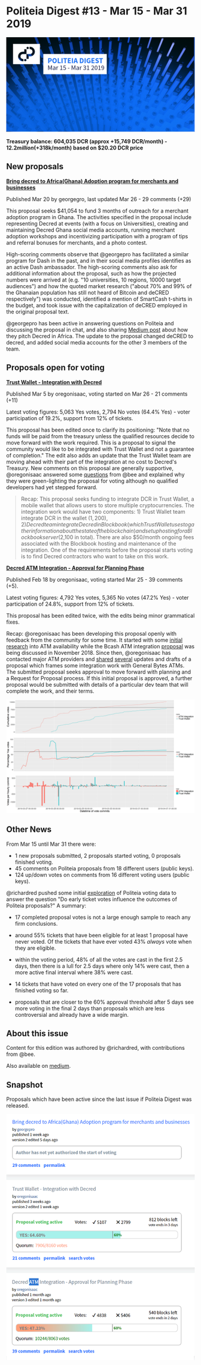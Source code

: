 # Politeia Digest #13 - Mar 15 - Mar 31 2019

![Image credit: @30000fps](img/issue013/013-title.png "Image credit: @30000fps")

**Treasury balance: 604,035 DCR (approx +15,749 DCR/month) - $12.2 million (+$318k/month) based on $20.20 DCR price**

## New proposals

[**Bring decred to Africa(Ghana) Adoption program for merchants and businesses**](https://proposals.decred.org/proposals/dac06f18bfeb5f7667e56554774de3bb99151018ce16a64f5353bab45819763b)

Published Mar 20 by georgegro, last updated Mar 26 - 29 comments (+29)

This proposal seeks $41,054 to fund 3 months of outreach for a merchant adoption program in Ghana. The activities specified in the proposal include representing Decred at events (with a focus on Universities), creating and maintaining Decred Ghana social media accounts, running merchant adoption workshops and incentivizing participation with a program of tips and referral bonuses for merchants, and a photo contest.

High-scoring comments observe that @georgepro has facilitated a similar program for Dash in the past, and in their social media profiles identifies as an active Dash ambassador. The high-scoring comments also ask for additional information about the proposal, such as how the projected numbers were arrived at (e.g. "10 universities, 10 regions, 10000 target audiences") and how the quoted market research ("about 70% and 99% of the Ghanaian population has still not heard of Bitcoin and deCRED respectively") was conducted, identified a mention of SmartCash t-shirts in the budget, and took issue with the capitalization of deCRED employed in the original proposal text.

@georgepro has been active in answering questions on Politeia and discussing the proposal in chat, and also sharing [Medium post](https://medium.com/@aappiahpro1/how-i-pitch-decred-in-africa-62b9ee8da7e1) about how they pitch Decred in Africa. The update to the proposal changed deCRED to decred, and added social media accounts for the other 3 members of the team.

## Proposals open for voting

**[Trust Wallet - Integration with Decred](https://proposals.decred.org/proposals/2ababdea7da2b3d8312a773d477272135a883ed772ba99cdf31eddb5f261d571)**

Published Mar 5 by oregonisaac, voting started on Mar 26 - 21 comments (+11)

Latest voting figures: 5,063 Yes votes, 2,794 No votes (64.4% Yes) - voter participation of 19.2%, support from 12% of tickets.

This proposal has been edited once to clarify its positioning: "Note that no funds will be paid from the treasury unless the qualified resources decide to move forward with the work required. This is a proposal to signal the community would like to be integrated with Trust Wallet and not a guarantee of completion." The edit also adds an update that the Trust Wallet team are moving ahead with their part of the integration at no cost to Decred's Treasury. New comments on this proposal are generally supportive, @oregonisaac answered some [questions](https://proposals.decred.org/proposals/2ababdea7da2b3d8312a773d477272135a883ed772ba99cdf31eddb5f261d571/comments/17) from @bee and explained why they were green-lighting the proposal for voting although no qualified developers had yet stepped forward. 

> Recap: This proposal seeks funding to integrate DCR in Trust Wallet, a mobile wallet that allows users to store multiple cryptocurrencies. The integration work would have two components: 1) Trust Wallet team integrate DCR in the wallet ($1,200), 2) Decred team integrate Decred in Blockbook (which Trust Wallet uses to gather information about the state of the blockchain) and set up hosting for a Blockbook server ($2,100 in total). There are also $50/month ongoing fees associated with the Blockbook hosting and maintenance of the integration. One of the requirements before the proposal starts voting is to find Decred contractors who want to take on this work.

**[Decred ATM Integration - Approval for Planning Phase](https://proposals.decred.org/proposals/aea224a561cfed183f514a9ac700d68ba8a6c71dfbee71208fb9bff5fffab51d)**

Published Feb 18 by oregonisaac, voting started Mar 25 - 39 comments (+5).

Latest voting figures: 4,792 Yes votes, 5,365 No votes (47.2% Yes) - voter participation of 24.8%, support from 12% of tickets.

This proposal has been edited twice, with the edits being minor grammatical fixes.

Recap: @oregonisaac has been developing this proposal openly with feedback from the community for some time. It started with some [initial research](https://proposals.decred.org/proposals/bb7e19283d5c65fed598d5a2f4afcc2b5d2eab187b9cb84fc4304430f80b5ad1/comments/22) into ATM availability while the Bcash ATM integration [proposal](https://proposals.decred.org/proposals/bb7e19283d5c65fed598d5a2f4afcc2b5d2eab187b9cb84fc4304430f80b5ad1) was being discussed in November 2018. Since then, @oregonisaac has contacted major ATM providers and [shared](http://zer0byte.com/zeropastebin/?486d12a5d9413a9e#EOvkXU8zNW0fQZOEExMCr9Lf04BdK3hyuic7ZqyrVus=) [several](https://gist.github.com/oregonisaac/c25bac8e0ee9d4e99997b230885296eb) updates and drafts of a proposal which frames some integration work with General Bytes ATMs. The submitted proposal seeks approval to move forward with planning and a Request for Proposal process. If this initial proposal is approved, a further proposal would be submitted with details of a particular dev team that will complete the work, and their terms.

![Voting over time for the two proposals currently open for voting. Top pane shows cumulative votes (black line marks quorum requirement), middle pane shows approval % (black line marks 60% threshold), bottom pane shows yes/no votes per commit. Voting for the ATM proposal started ~24 hours before the Trust Wallet proposal.](img/issue013/issue13-proposal-voting-over-time.png "Voting over time for the two proposals currently open for voting. Top pane shows cumulative votes (black line marks quorum requirement), middle pane shows approval % (black line marks 60% threshold), bottom pane shows yes/no votes per commit. Voting for the ATM proposal started ~24 hours before the Trust Wallet proposal.")

## Other News

From Mar 15 until Mar 31 there were:

- 1 new proposals submitted, 2 proposals started voting, 0 proposals finished voting.
- 45 comments on Politeia proposals from 18 different users (public keys).
- 124  up/down votes on comments from  16  different voting users (public keys).

@richardred pushed some initial [exploration](https://github.com/RichardRed0x/pi-research/blob/master/analysis/voting/early-voting-influence.md) of Politeia voting data to answer the question "Do early ticket votes influence the outcomes of Politeia proposals?" A summary:

* 17 completed proposal votes is not a large enough sample to reach any firm conclusions.

* around 55% tickets that have been eligible for at least 1 proposal have never voted. Of the tickets that have ever voted 43% *always* vote when they are eligible.
* within the voting period, 48% of all the votes are cast in the first 2.5 days, then there is a lull for 2.5 days where only 14% were cast, then a more active final interval where 38% were cast.
* 14 tickets that have voted on every one of the 17 proposals that has finished voting so far.
* proposals that are closer to the 60% approval threshold after 5 days see more voting in the final 2 days than proposals which are less controversial and already have a wide margin.

## About this issue

Content for this edition was authored by @richardred, with contributions from @bee.

Also available on [medium](https://medium.com/@richardred/issue-12-mar-1-mar-14-2019-bc77f1cfca8f).

## Snapshot

Proposals which have been active since the last issue if Politeia Digest was released.

![Snapshot taken 01:47 UTC Apr 1 2019](img/issue013/013-snapshot.png "Snapshot taken 01:47 UTC Apr 1 2019")
